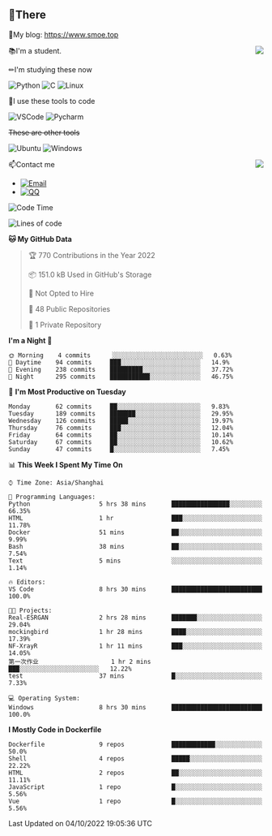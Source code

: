 
## 👏There

📰My blog: https://www.smoe.top

<img align="right" src="https://github-readme-stats.vercel.app/api/top-langs/?username=AkashiCoin"/>


📚I'm a student.

✏I'm studying these now

![Python](https://img.shields.io/badge/-Python-blue?style=flat-square&logo=Python&logoColor=fff)
![C](https://img.shields.io/badge/-C-585858?style=flat-square&logo=C&logoColor=fff)
![Linux](https://img.shields.io/badge/-Linux-black?style=flat-square&logo=Linux&logoColor=fff)

🔨I use these tools to code

![VSCode](https://img.shields.io/badge/-VSCode-blue?style=flat-square&logo=visualstudiocode&logoColor=fff)
![Pycharm](https://img.shields.io/badge/-Pycharm-green?style=flat-square&logo=pycharm&logoColor=fff)

 ~~These are other tools~~

![Ubuntu](https://img.shields.io/badge/-Ubuntu-orange?style=flat-square&logo=Ubuntu&logoColor=fff)
![Windows](https://img.shields.io/badge/-Windows-blue?style=flat-square&logo=Windows&logoColor=fff)

<img align="right" src="https://github-readme-stats.vercel.app/api?username=AkashiCoin" />


📫Contact me

* [![Email](https://img.shields.io/badge/Email-l1040186796@gmail.com-1?style=social&logoColor=fff)](mailto:l1040186796@gmail.com)
* [![QQ](https://img.shields.io/badge/QQ-1040186796-1?style=social&logoColor=fff)](tencent://AddContact/?fromId=45&fromSubId=1&subcmd=all&uin=1040186796&website=www.oicqzone.com)

<!--START_SECTION:waka-->
![Code Time](http://img.shields.io/badge/Code%20Time-262%20hrs%2051%20mins-blue)

![Lines of code](https://img.shields.io/badge/From%20Hello%20World%20I%27ve%20Written-5%20Thousand%20lines%20of%20code-blue)

**🐱 My GitHub Data** 

> 🏆 770 Contributions in the Year 2022
 > 
> 📦 151.0 kB Used in GitHub's Storage 
 > 
> 🚫 Not Opted to Hire
 > 
> 📜 48 Public Repositories 
 > 
> 🔑 1 Private Repository 
 > 
**I'm a Night 🦉** 

```text
🌞 Morning    4 commits      ░░░░░░░░░░░░░░░░░░░░░░░░░   0.63% 
🌆 Daytime    94 commits     ███░░░░░░░░░░░░░░░░░░░░░░   14.9% 
🌃 Evening    238 commits    █████████░░░░░░░░░░░░░░░░   37.72% 
🌙 Night      295 commits    ███████████░░░░░░░░░░░░░░   46.75%

```
📅 **I'm Most Productive on Tuesday** 

```text
Monday       62 commits     ██░░░░░░░░░░░░░░░░░░░░░░░   9.83% 
Tuesday      189 commits    ███████░░░░░░░░░░░░░░░░░░   29.95% 
Wednesday    126 commits    █████░░░░░░░░░░░░░░░░░░░░   19.97% 
Thursday     76 commits     ███░░░░░░░░░░░░░░░░░░░░░░   12.04% 
Friday       64 commits     ██░░░░░░░░░░░░░░░░░░░░░░░   10.14% 
Saturday     67 commits     ██░░░░░░░░░░░░░░░░░░░░░░░   10.62% 
Sunday       47 commits     █░░░░░░░░░░░░░░░░░░░░░░░░   7.45%

```


📊 **This Week I Spent My Time On** 

```text
⌚︎ Time Zone: Asia/Shanghai

💬 Programming Languages: 
Python                   5 hrs 38 mins       ████████████████░░░░░░░░░   66.35% 
HTML                     1 hr                ███░░░░░░░░░░░░░░░░░░░░░░   11.78% 
Docker                   51 mins             ██░░░░░░░░░░░░░░░░░░░░░░░   9.99% 
Bash                     38 mins             ██░░░░░░░░░░░░░░░░░░░░░░░   7.54% 
Text                     5 mins              ░░░░░░░░░░░░░░░░░░░░░░░░░   1.14%

🔥 Editors: 
VS Code                  8 hrs 30 mins       █████████████████████████   100.0%

🐱‍💻 Projects: 
Real-ESRGAN              2 hrs 28 mins       ███████░░░░░░░░░░░░░░░░░░   29.04% 
mockingbird              1 hr 28 mins        ████░░░░░░░░░░░░░░░░░░░░░   17.39% 
NF-XrayR                 1 hr 11 mins        ███░░░░░░░░░░░░░░░░░░░░░░   14.05% 
第一次作业                    1 hr 2 mins         ███░░░░░░░░░░░░░░░░░░░░░░   12.22% 
test                     37 mins             █░░░░░░░░░░░░░░░░░░░░░░░░   7.33%

💻 Operating System: 
Windows                  8 hrs 30 mins       █████████████████████████   100.0%

```

**I Mostly Code in Dockerfile** 

```text
Dockerfile               9 repos             ████████████░░░░░░░░░░░░░   50.0% 
Shell                    4 repos             █████░░░░░░░░░░░░░░░░░░░░   22.22% 
HTML                     2 repos             ██░░░░░░░░░░░░░░░░░░░░░░░   11.11% 
JavaScript               1 repo              █░░░░░░░░░░░░░░░░░░░░░░░░   5.56% 
Vue                      1 repo              █░░░░░░░░░░░░░░░░░░░░░░░░   5.56%

```



 Last Updated on 04/10/2022 19:05:36 UTC
<!--END_SECTION:waka-->
